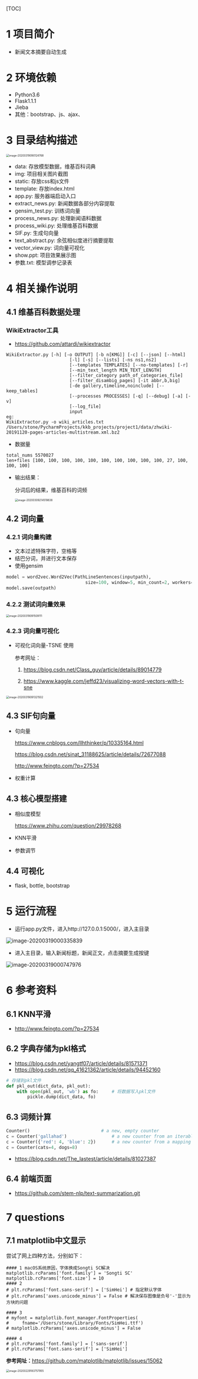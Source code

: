 [TOC]



# **1 项目简介**

- 新闻文本摘要自动生成

# **2 环境依赖**

- Python3.6
- Flask1.1.1
- Jieba
- 其他：bootstrap、js、ajax、

# **3 目录结构描述**

<img src="img/image-20200319090124768.png" alt="image-20200319090124768" style="zoom:50%;" />

- data: 存放模型数据，维基百科词典
- img: 项目相关图片截图
- static: 存放css和js文件
- template: 存放index.html
- app.py: 服务器端启动入口
- extract_news.py: 新闻数据各部分内容提取
- gensim_test.py: 训练词向量
- process_news.py: 处理新闻语料数据
- process_wiki.py: 处理维基百科数据
- SIF.py: 生成句向量
- text_abstract.py: 余弦相似度进行摘要提取
- vector_view.py:  词向量可视化
- show.ppt: 项目效果展示图
- 参数.txt: 模型调参记录表

# **4 相关操作说明**

## 4.1 维基百科数据处理

### WikiExtractor工具  

- <https://github.com/attardi/wikiextractor>

~~~
WikiExtractor.py [-h] [-o OUTPUT] [-b n[KMG]] [-c] [--json] [--html]
                        [-l] [-s] [--lists] [-ns ns1,ns2]
                        [--templates TEMPLATES] [--no-templates] [-r]
                        [--min_text_length MIN_TEXT_LENGTH]
                        [--filter_category path_of_categories_file]
                        [--filter_disambig_pages] [-it abbr,b,big]
                        [-de gallery,timeline,noinclude] [--keep_tables]
                        [--processes PROCESSES] [-q] [--debug] [-a] [-v]
                        [--log_file]
                        input
eg:                  
WikiExtractor.py -o wiki_articles.txt /Users/stone/PycharmProjects/kkb_projects/project1/data/zhwiki-20191120-pages-articles-multistream.xml.bz2
~~~

- 数据量

~~~
total_nums 5570027
len+files [100, 100, 100, 100, 100, 100, 100, 100, 100, 100, 27, 100, 100, 100]
~~~

- 输出结果：

  分词后的结果，维基百科的词频
  
  <img src="img/image-20200309214519838.png" alt="image-20200309214519838" style="zoom:50%;" />

## 4.2 词向量

### 4.2.1 词向量构建

- 文本过滤特殊字符，空格等
- 结巴分词，并进行文本保存
- 使用gensim

~~~python 
model = word2vec.Word2Vec(PathLineSentences(inputpath),
                              size=100, window=5, min_count=2, workers=10)
model.save(outpath)
~~~

### 4.2.2 测试词向量效果

<img src="img/image-20200319091509111.png" alt="image-20200319091509111" style="zoom:50%;" />

### 4.2.3 词向量可视化

- 可视化词向量-TSNE	使用

  参考网址：

  1. <https://blog.csdn.net/Class_guy/article/details/89014779>

  2. <https://www.kaggle.com/jeffd23/visualizing-word-vectors-with-t-sne>

<img src="img/image-20200319091321502.png" alt="image-20200319091321502" style="zoom:50%;" />


## 4.3 SIF句向量

- 句向量

  <https://www.cnblogs.com/llhthinker/p/10335164.html>

  <https://blog.csdn.net/sinat_31188625/article/details/72677088>

  <http://www.feingto.com/?p=27534>

- 权重计算

  

## 4.3 核心模型搭建

- 相似度模型

  <https://www.zhihu.com/question/29978268>

- KNN平滑

- 参数调节

## 4.4 可视化

- flask, bottle, bootstrap

# **5 运行流程**

- 运行app.py文件，进入http://127.0.0.1:5000/，进入主目录

![image-20200319000335839](img/image-20200319000335839.png)

- 进入主目录，输入新闻标题，新闻正文，点击摘要生成按键

![image-20200319000747976](img/image-20200319000747976.png)

# **6 参考资料**

## 6.1 KNN平滑

- <http://www.feingto.com/?p=27534>

## 6.2 字典存储为pkl格式

- <https://blog.csdn.net/yangtf07/article/details/81571371>
- <https://blog.csdn.net/qq_41621362/article/details/94452160>

~~~python
# 存储到pkl文件
def pkl_out(dict_data, pkl_out):
    with open(pkl_out, 'wb') as fo:     # 将数据写入pkl文件
        pickle.dump(dict_data, fo)
~~~

## 6.3 词频计算

~~~python
Counter()                           # a new, empty counter
c = Counter('gallahad')                 # a new counter from an iterable
c = Counter({'red': 4, 'blue': 2})      # a new counter from a mapping
c = Counter(cats=4, dogs=8)
~~~

- <https://blog.csdn.net/The_lastest/article/details/81027387>

## 6.4 前端页面

- <https://github.com/stem-nlp/text-summarization.git>

# 7 questions

## 7.1 matplotlib中文显示

尝试了网上四种方法，分别如下：

~~~
#### 1 macOS系统原因，字体换成Songti SC解决
matplotlib.rcParams['font.family'] = 'Songti SC'
matplotlib.rcParams['font.size'] = 10
#### 2
# plt.rcParams['font.sans-serif'] = ['SimHei'] # 指定默认字体
# plt.rcParams['axes.unicode_minus'] = False # 解决保存图像是负号'-'显示为方块的问题

#### 3
# myfont = matplotlib.font_manager.FontProperties(
#     fname='/Users/stone/Library/Fonts/SimHei.ttf')
# matplotlib.rcParams['axes.unicode_minus'] = False

#### 4
# plt.rcParams['font.family'] = ['sans-serif']
# plt.rcParams['font.sans-serif'] = ['SimHei']
~~~

**参考网址：**<https://github.com/matplotlib/matplotlib/issues/15062>

<img src="img/image-20200229183757955.png" alt="image-20200229183757955" style="zoom:50%;" />

